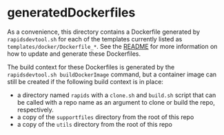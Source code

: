 # generatedDockerfiles

As a convenience, this directory contains a Dockerfile generated by `rapidsdevtool.sh` for each of the templates currently listed as `templates/docker/Dockerfile_*`. See the [README](https://github.com/rapidsai/build/blob/branch-0.7/README.md) for more information on how to update and generate these Dockerfiles.

The build context for these Dockerfiles is generated by the `rapidsdevtool.sh buildDockerImage` command, but a container image can still be created if the following build context is in place:
- a directory named `rapids` with a `clone.sh` and `build.sh` script that can be called with a repo name as an argument to clone or build the repo, respectively.
- a copy of the `supportfiles` directory from the root of this repo
- a copy of the `utils` directory from the root of this repo
